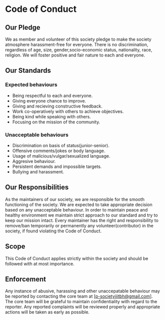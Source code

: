 
# Code of Conduct

## Our Pledge

We as member and volunteer of this society pledge to make the society 
atmosphere harassment-free for everyone. There is no discrimination, 
regardless of age, size, gender,socio-economic status, nationality,
race, religion. We will foster positive and fair nature to each and 
everyone.


## Our Standards

### Expected behaviours

* Being respectful to each and everyone.
* Giving everyone chance to improve.
* Giving and recieving constructive feedback.
* Work co-operatively with others to achieve objectives.
* Being kind while speaking with others.
* Focusing on the mission of the community.

### Unacceptable behaviours

* Discrimination on basis of status(junior-senior).
* Offensive comments/jokes or body language.
* Usage of malicious/vulgar/sexualized language.
* Aggresive behaviour. 
* Persistent demands and impossible targets.
* Bullying and harassment.


## Our Responsibilities

As the maintainers of our society, we are responsible for the smooth 
functioning of the society. We are expected to take appropriate 
decision based on any unacceptable behaviour. In order to maintain 
peace and healthy environment we maintain strict approach to our 
standard and try to keep our mission intact. 
Every maintainer has the right and responsibility to remove/ban 
temporarily or permanently any volunteer(contributor) in the society, 
if found violating the Code of Conduct.


## Scope

This Code of Conduct applies strictly within the society and should be
followed with at most importance. 

## Enforcement

Any instance of abusive, harassing and other unaccepatable behaviour 
may be reported by contacting the core team at [p-societyiiitbh@gmail.com].
The core team will be grateful to maintain confidentiality with regard to the reporter.
Any reported complaints will be reviewed properly and appropriate actions will be taken as early as possible.